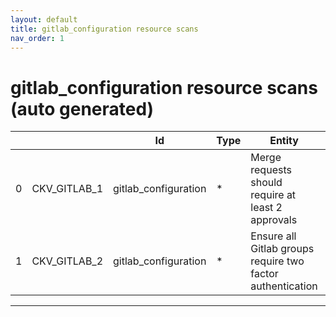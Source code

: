 ```yaml
---
layout: default
title: gitlab_configuration resource scans
nav_order: 1
---
```


# gitlab_configuration resource scans (auto generated)

|    |              | Id                   | Type   | Entity                                                     | Policy               | IaC                                                         |
|----|--------------|----------------------|--------|------------------------------------------------------------|----------------------|-------------------------------------------------------------|
|  0 | CKV_GITLAB_1 | gitlab_configuration | *      | Merge requests should require at least 2 approvals         | gitlab_configuration | https://github.com/bridgecrewio/checkov/tree/master/checkov |
|  1 | CKV_GITLAB_2 | gitlab_configuration | *      | Ensure all Gitlab groups require two factor authentication | gitlab_configuration | https://github.com/bridgecrewio/checkov/tree/master/checkov |


---


